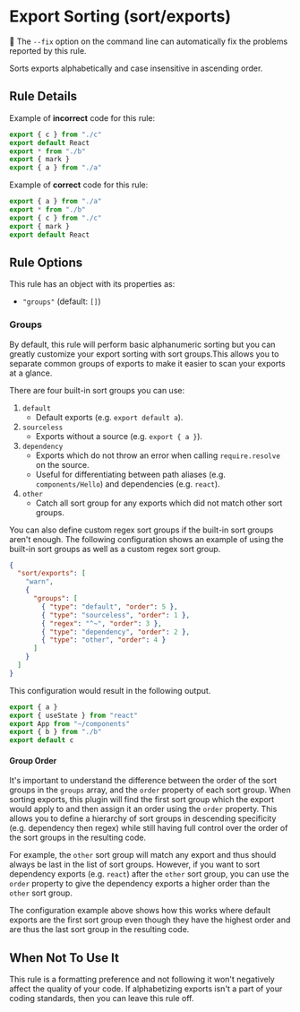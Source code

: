 # Export Sorting (sort/exports)

🔧 The `--fix` option on the command line can automatically fix the problems
reported by this rule.

Sorts exports alphabetically and case insensitive in ascending order.

## Rule Details

Example of **incorrect** code for this rule:

```js
export { c } from "./c"
export default React
export * from "./b"
export { mark }
export { a } from "./a"
```

Example of **correct** code for this rule:

```js
export { a } from "./a"
export * from "./b"
export { c } from "./c"
export { mark }
export default React
```

## Rule Options

This rule has an object with its properties as:

- `"groups"` (default: `[]`)

### Groups

By default, this rule will perform basic alphanumeric sorting but you can
greatly customize your export sorting with sort groups.This allows you to
separate common groups of exports to make it easier to scan your exports at a
glance.

There are four built-in sort groups you can use:

1. `default`
   - Default exports (e.g. `export default a`).
1. `sourceless`
   - Exports without a source (e.g. `export { a }`).
1. `dependency`
   - Exports which do not throw an error when calling `require.resolve` on the
     source.
   - Useful for differentiating between path aliases (e.g. `components/Hello`)
     and dependencies (e.g. `react`).
1. `other`
   - Catch all sort group for any exports which did not match other sort groups.

You can also define custom regex sort groups if the built-in sort groups aren't
enough. The following configuration shows an example of using the built-in sort
groups as well as a custom regex sort group.

```json
{
  "sort/exports": [
    "warn",
    {
      "groups": [
        { "type": "default", "order": 5 },
        { "type": "sourceless", "order": 1 },
        { "regex": "^~", "order": 3 },
        { "type": "dependency", "order": 2 },
        { "type": "other", "order": 4 }
      ]
    }
  ]
}
```

This configuration would result in the following output.

```js
export { a }
export { useState } from "react"
export App from "~/components"
export { b } from "./b"
export default c
```

#### Group Order

It's important to understand the difference between the order of the sort groups
in the `groups` array, and the `order` property of each sort group. When sorting
exports, this plugin will find the first sort group which the export would apply
to and then assign it an order using the `order` property. This allows you to
define a hierarchy of sort groups in descending specificity (e.g. dependency
then regex) while still having full control over the order of the sort groups in
the resulting code.

For example, the `other` sort group will match any export and thus should always
be last in the list of sort groups. However, if you want to sort dependency
exports (e.g. `react`) after the `other` sort group, you can use the `order`
property to give the dependency exports a higher order than the `other` sort
group.

The configuration example above shows how this works where default exports are
the first sort group even though they have the highest order and are thus the
last sort group in the resulting code.

## When Not To Use It

This rule is a formatting preference and not following it won't negatively
affect the quality of your code. If alphabetizing exports isn't a part of your
coding standards, then you can leave this rule off.
